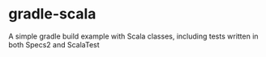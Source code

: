 # gradle-scala
A simple gradle build example with Scala classes, including tests written in both Specs2 and ScalaTest
